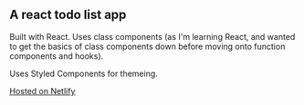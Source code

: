 ## A react todo list app

Built with React. Uses class components (as I'm learning React, and wanted to get the basics of class components down before moving onto function components and hooks). 

Uses Styled Components for themeing. 

[Hosted on Netlify](https://react-todo-app.richardhuf.com.au)